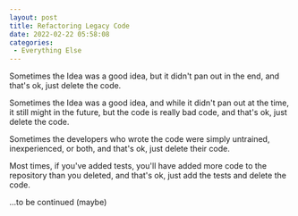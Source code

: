 ```yaml
---
layout: post
title: Refactoring Legacy Code
date: 2022-02-22 05:58:08
categories:
 - Everything Else
---
```


Sometimes the Idea was a good idea, but it didn't pan out in the end, and that's ok, just delete the code.

Sometimes the Idea was a good idea, and while it didn't pan out at the time, it still might in the future, but the code is really bad code, and that's ok, just delete the code.

Sometimes the developers who wrote the code were simply untrained, inexperienced, or both, and that's ok, just delete their code.

Most times, if you've added tests, you'll have added more code to the repository than you deleted, and that's ok, just add the tests and delete the code.

...to be continued (maybe)
